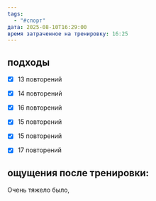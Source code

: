 ```yaml
---
tags:
  - "#спорт"
дата: 2025-08-10T16:29:00
время затраченное на тренировку: 16:25
---
```


## подходы

 - [x] 13 повторений 
 - [x] 14 повторений
 - [x] 16 повторений 
 - [x] 15 повторений 
 - [x] 15 повторений 
 - [x] 17 повторений 

 
## ощущения после тренировки:


Очень тяжело было, 